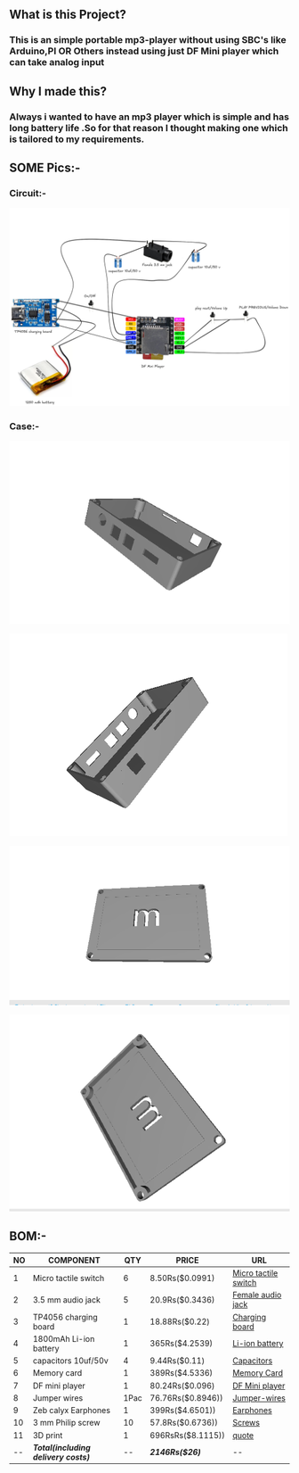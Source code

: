 ## What is this Project?
### This is an simple portable mp3-player without using SBC's like Arduino,PI OR Others instead using just DF Mini player which can take analog input

## Why I made this?
### Always i wanted to have an mp3 player which is simple and has long battery life .So for that reason I thought making one which is tailored to my requirements.

## SOME Pics:- 

### Circuit:-
![Circuit](https://github.com/MithilSaiReddy/mp3-player/blob/main/assets/Circuit_Final.png)

### Case:- 
![Case_Bottom_1](https://github.com/MithilSaiReddy/mp3-player/blob/main/assets/Bottom_1.png)

![Case_Bottom_2](https://github.com/MithilSaiReddy/mp3-player/blob/main/assets/Bottom_2.png)

![Case_Top_1](https://github.com/MithilSaiReddy/mp3-player/blob/main/assets/Top_1.png)

![Case_Top_2](https://github.com/MithilSaiReddy/mp3-player/blob/main/assets/Top_2.png)

## BOM:-
| NO |COMPONENT  | QTY | PRICE|URL
|--|--|--|--|--|
|1|Micro tactile switch| 6 |8.50Rs($0.0991) | [Micro tactile switch](https://ebhoot.in/shop-2/electronics-components/switch-push-button/2pin-round-pushbutton-spst-straight-tactile-micro-switch-through-hole/) |
|2|3.5 mm audio jack| 5 |20.9Rs($0.3436) | [Female audio jack](https://sharvielectronics.com/product/pj-359-b-3-5mm-pcb-mount-3-pin-socket-headphone-stereo-jack-audio/) |
|3|TP4056 charging board| 1 |18.88Rs($0.22) | [Charging board](https://ebhoot.in/shop-2/electronics-modules/bms-module-battery-charging-module/tp4056-1a-li-ion-lithium-battery-charging-module-with-current-protection-type-c/) |
|4|1800mAh Li-ion battery| 1 |365Rs($4.2539) | [Li-ion battery](ttps://sharvielectronics.com/product/lipo-rechargeable-battery-3-7v-1800mah-model-kp-503548/)|
|5| capacitors 10uf/50v| 4 |9.44Rs($0.11) | [Capacitors](https://ebhoot.in/shop-2/electronics-components/capacitors/10uf-50v-electrolytic-capacitor/?) |
|6| Memory card| 1 |389Rs($4.5336) | [Memory Card](https://sharvielectronics.com/product/official-raspberry-pi-32gb-micro-sd-card-a2-class-unprogrammed/)|
|7| DF mini player| 1 |80.24Rs($0.096) | [DF Mini player](https://ebhoot.in/shop-2/electronics-modules/amplifier-modules/dfplayer-mini-mp3-player-module-mp3-voice-decode-board-supporting-tf-card-u-disk-io-serial-port-ad-mp3-tf-16p/)|
|8| Jumper wires| 1Pac |76.76Rs($0.8946)) | [Jumper-wires](https://sharvielectronics.com/product/male-to-male-jumper-wire-connector-40-pieces)|
|9| Zeb calyx Earphones| 1 |399Rs($4.6501)) | [Earphones](https://www.amazon.in/gp/product/B07XCX1P4P/ref=ox_sc_act_title_1?smid=AJ6SIZC8YQDZX&psc=1)|
|10| 3 mm Philip screw| 10|57.8Rs($0.6736)) | [Screws]( https://sharvielectronics.com/product/m3x10mm-phillips-head-mounting-screw-stainless-steel/)|
|11| 3D print| 1 |696RsRs($8.1115)) |[quote](https://github.com/MithilSaiReddy/mp3-player/blob/main/assets/3Ding%20_quote.png)| 
|--| ***Total(including delivery costs)***| -- |***2146Rs($26)*** |--| 
